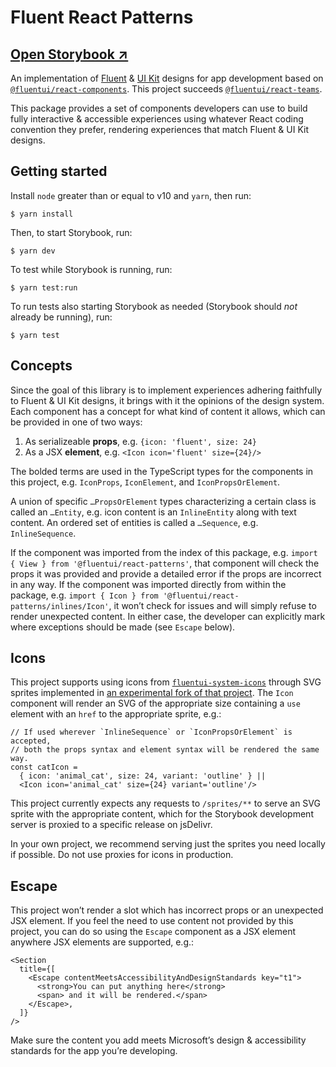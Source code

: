 # Fluent React Patterns

## [Open Storybook ↗︎][storybook]

An implementation of [Fluent][figma-fluent] & [UI Kit][figma-uikit] designs for app development based on [`@fluentui/react-components`][fluentui-v9]. This project succeeds [`@fluentui/react-teams`][react-teams].

This package provides a set of components developers can use to build fully interactive & accessible experiences using whatever React coding convention they prefer, rendering experiences that match Fluent & UI Kit designs.

## Getting started

Install `node` greater than or equal to v10 and `yarn`, then run:

```shell
$ yarn install
```

Then, to start Storybook, run:

```shell
$ yarn dev
```

To test while Storybook is running, run:

```shell
$ yarn test:run
```

To run tests also starting Storybook as needed (Storybook should _not_ already be running), run:

```shell
$ yarn test
```

## Concepts

Since the goal of this library is to implement experiences adhering faithfully to Fluent & UI Kit designs, it brings with it the opinions of the design system. Each component has a concept for what kind of content it allows, which can be provided in one of two ways:

1. As serializeable **props**, e.g. `{icon: 'fluent', size: 24}`
1. As a JSX **element**, e.g. `<Icon icon='fluent' size={24}/>`

The bolded terms are used in the TypeScript types for the components in this project, e.g. `IconProps`, `IconElement`, and `IconPropsOrElement`.

A union of specific `…PropsOrElement` types characterizing a certain class is called an `…Entity`, e.g. icon content is an `InlineEntity` along with text content. An ordered set of entities is called a `…Sequence`, e.g. `InlineSequence`.

If the component was imported from the index of this package, e.g. `import { View } from '@fluentui/react-patterns'`, that component will check the props it was provided and provide a detailed error if the props are incorrect in any way. If the component was imported directly from within the package, e.g. `import { Icon } from '@fluentui/react-patterns/inlines/Icon'`, it won’t check for issues and will simply refuse to render unexpected content. In either case, the developer can explicitly mark where exceptions should be made (see `Escape` below).

## Icons

This project supports using icons from [`fluentui-system-icons`][fluent-icons] through SVG sprites implemented in [an experimental fork of that project](https://github.com/thure/fluentui-system-icons/tree/master/packages/svg-sprites). The `Icon` component will render an SVG of the appropriate size containing a `use` element with an `href` to the appropriate sprite, e.g.:

```tsx
// If used wherever `InlineSequence` or `IconPropsOrElement` is accepted,
// both the props syntax and element syntax will be rendered the same way.
const catIcon =
  { icon: 'animal_cat', size: 24, variant: 'outline' } ||
  <Icon icon='animal_cat' size={24} variant='outline'/>
```

This project currently expects any requests to `/sprites/**` to serve an SVG sprite with the appropriate content, which for the Storybook development server is proxied to a specific release on jsDelivr.

In your own project, we recommend serving just the sprites you need locally if possible. Do not use proxies for icons in production.

## Escape

This project won’t render a slot which has incorrect props or an unexpected JSX element. If you feel the need to use content not provided by this project, you can do so using the `Escape` component as a JSX element anywhere JSX elements are supported, e.g.:

```tsx
<Section
  title={[
    <Escape contentMeetsAccessibilityAndDesignStandards key="t1">
      <strong>You can put anything here</strong>
      <span> and it will be rendered.</span>
    </Escape>,
  ]}
/>
```

Make sure the content you add meets Microsoft’s design & accessibility standards for the app you’re developing.

[figma-fluent]: https://www.figma.com/community/file/836828295772957889/Microsoft-Fluent-Web
[figma-uikit]: https://www.figma.com/community/file/916836509871353159/Microsoft-Teams-UI-Kit
[fluent-icons]: https://github.com/microsoft/fluentui-system-icons
[fluentui-v9]: https://www.npmjs.com/package/@fluentui/react-components
[react-teams]: https://www.npmjs.com/package/@fluentui/react-teams
[storybook]: https://6168794438f17a003a2f124a-xfrbausxzq.chromatic.com/
